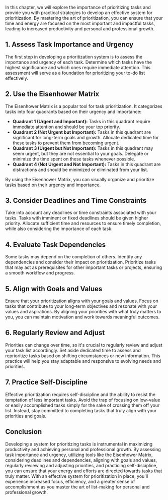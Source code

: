 
In this chapter, we will explore the importance of prioritizing tasks and provide you with practical strategies to develop an effective system for prioritization. By mastering the art of prioritization, you can ensure that your time and energy are focused on the most important and impactful tasks, leading to increased productivity and personal and professional growth.

**1. Assess Task Importance and Urgency**
-----------------------------------------

The first step in developing a prioritization system is to assess the importance and urgency of each task. Determine which tasks have the highest significance and which ones require immediate attention. This assessment will serve as a foundation for prioritizing your to-do list effectively.

**2. Use the Eisenhower Matrix**
--------------------------------

The Eisenhower Matrix is a popular tool for task prioritization. It categorizes tasks into four quadrants based on their urgency and importance:

* **Quadrant 1 (Urgent and Important):** Tasks in this quadrant require immediate attention and should be your top priority.
* **Quadrant 2 (Not Urgent but Important):** Tasks in this quadrant are significant for long-term goals and growth. Allocate dedicated time for these tasks to prevent them from becoming urgent.
* **Quadrant 3 (Urgent but Not Important):** Tasks in this quadrant may seem urgent, but they are not essential to your goals. Delegate or minimize the time spent on these tasks whenever possible.
* **Quadrant 4 (Not Urgent and Not Important):** Tasks in this quadrant are distractions and should be minimized or eliminated from your list.

By using the Eisenhower Matrix, you can visually organize and prioritize tasks based on their urgency and importance.

**3. Consider Deadlines and Time Constraints**
----------------------------------------------

Take into account any deadlines or time constraints associated with your tasks. Tasks with imminent or fixed deadlines should be given higher priority. Allocate sufficient time and resources to ensure timely completion, while also considering the importance of each task.

**4. Evaluate Task Dependencies**
---------------------------------

Some tasks may depend on the completion of others. Identify any dependencies and consider their impact on prioritization. Prioritize tasks that may act as prerequisites for other important tasks or projects, ensuring a smooth workflow and progress.

**5. Align with Goals and Values**
----------------------------------

Ensure that your prioritization aligns with your goals and values. Focus on tasks that contribute to your long-term objectives and resonate with your values and aspirations. By aligning your priorities with what truly matters to you, you can maintain motivation and work towards meaningful outcomes.

**6. Regularly Review and Adjust**
----------------------------------

Priorities can change over time, so it's crucial to regularly review and adjust your task list accordingly. Set aside dedicated time to assess and reprioritize tasks based on shifting circumstances or new information. This practice will help you stay adaptable and responsive to evolving needs and priorities.

**7. Practice Self-Discipline**
-------------------------------

Effective prioritization requires self-discipline and the ability to resist the temptation of less important tasks. Avoid the trap of focusing on low-value or easily accomplished tasks simply for the sake of crossing them off your list. Instead, stay committed to completing tasks that truly align with your priorities and goals.

**Conclusion**
--------------

Developing a system for prioritizing tasks is instrumental in maximizing productivity and achieving personal and professional growth. By assessing task importance and urgency, utilizing tools like the Eisenhower Matrix, considering deadlines and dependencies, aligning with goals and values, regularly reviewing and adjusting priorities, and practicing self-discipline, you can ensure that your energy and efforts are directed towards tasks that truly matter. With an effective system for prioritization in place, you'll experience increased focus, efficiency, and a greater sense of accomplishment as you master the art of list-making for personal and professional growth.
